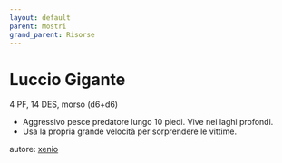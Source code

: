 ```yaml
---
layout: default
parent: Mostri
grand_parent: Risorse
---
```


# Luccio Gigante
4 PF, 14 DES, morso (d6+d6) 
- Aggressivo pesce predatore lungo 10 piedi. Vive nei laghi profondi. 
- Usa la propria grande velocità per sorprendere le vittime.

autore: [xenio](https://xenioinabottle.blogspot.com)

